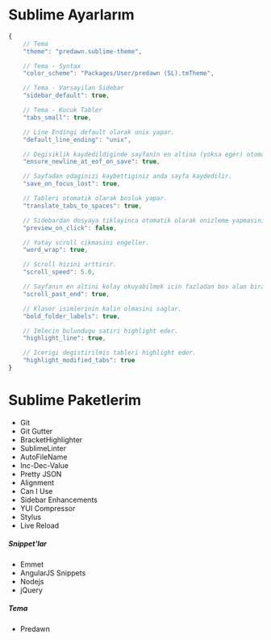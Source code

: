 Sublime Ayarlarım
======

```js
{
    // Tema
    "theme": "predawn.sublime-theme",

    // Tema - Syntax
    "color_scheme": "Packages/User/predawn (SL).tmTheme",

    // Tema - Varsayilan Sidebar
    "sidebar_default": true,

    // Tema - Kucuk Tabler
    "tabs_small": true,

    // Line Endingi default olarak unix yapar.
    "default_line_ending": "unix",

    // Degisiklik kaydedildiginde sayfanin en altina (yoksa eger) otomatik olarak bos satir ekler.
    "ensure_newline_at_eof_on_save": true,

    // Sayfadan odaginizi kaybettiginiz anda sayfa kaydedilir.
    "save_on_focus_lost": true,

    // Tableri otomatik olarak bosluk yapar.
    "translate_tabs_to_spaces": true,

    // Sidebardan dosyaya tiklayinca otomatik olarak onizleme yapmasini iptal eder.
    "preview_on_click": false,

    // Yatay scroll cikmasini engeller.
    "word_wrap": true,

    // Scroll hizini arttirir.
    "scroll_speed": 5.0,

    // Sayfanın en altini kolay okuyabilmek icin fazladan bos alan birakir.
    "scroll_past_end": true,

    // Klasor isimlerinin kalin olmasini saglar.
    "bold_folder_labels": true,

    // Imlecin bulundugu satiri highlight eder.
    "highlight_line": true,

    // Icerigi degistirilmis tableri highlight eder.
    "highlight_modified_tabs": true
}

```

Sublime Paketlerim
======

- Git
- Git Gutter
- BracketHighlighter
- SublimeLinter
- AutoFileName
- Inc-Dec-Value
- Pretty JSON
- Alignment
- Can I Use
- Sidebar Enhancements
- YUI Compressor
- Stylus
- Live Reload

##### Snippet'lar

- Emmet
- AngularJS Snippets
- Nodejs
- jQuery

##### Tema

- Predawn
